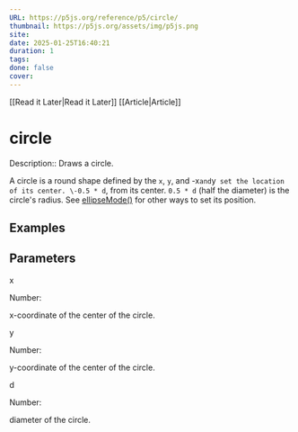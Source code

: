 ```yaml
---
URL: https://p5js.org/reference/p5/circle/
thumbnail: https://p5js.org/assets/img/p5js.png
site: 
date: 2025-01-25T16:40:21
duration: 1
tags: 
done: false
cover: 
---
```

[[Read it Later|Read it Later]] [[Article|Article]] 
# circle

Description:: Draws a circle.

A circle is a round shape defined by the `x`, `y`, and \-x` and `y` set the location of its center. \-0.5 * d`, from its center. `0.5 * d` (half the diameter) is the circle's radius. See [ellipseMode()](https://p5js.org/reference/p5/ellipseMode/) for other ways to set its position.

## Examples

## Parameters

x

Number:

x-coordinate of the center of the circle.

y

Number:

y-coordinate of the center of the circle.

d

Number:

diameter of the circle.

